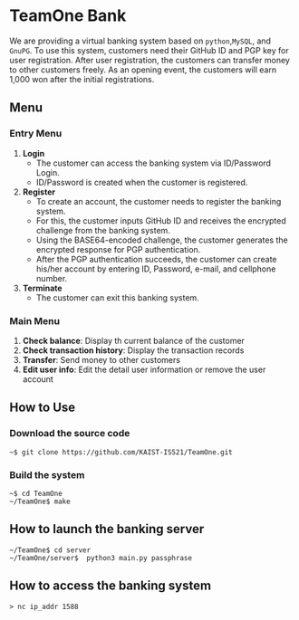 # TeamOne Bank
We are providing a virtual banking system based on `python`,`MySQL`, and `GnuPG`.
To use this system, customers need their GitHub ID and PGP key for user registration.
After user registration, the customers can transfer money to other customers freely.
As an opening event, the customers will earn 1,000 won after the initial registrations.

## Menu

### Entry Menu
1. **Login**
   * The customer can access the banking system via ID/Password Login.
   * ID/Password is created when the customer is registered.
2. **Register**
   * To create an account, the customer needs to register the banking system.
   * For this, the customer inputs GitHub ID and receives the encrypted challenge from the banking system.
   * Using the BASE64-encoded challenge, the customer generates the encrypted response for PGP authentication.
   * After the PGP authentication succeeds, the customer can create his/her account by entering ID, Password, e-mail, and cellphone number.
3. **Terminate**
   * The customer can exit this banking system.

### Main Menu
1. **Check balance**: Display th current balance of the customer
2. **Check transaction history**: Display the transaction records
3. **Transfer**: Send money to other customers
4. **Edit user info**: Edit the detail user information or remove the user account

## How to Use
### Download the source code
```
~$ git clone https://github.com/KAIST-IS521/TeamOne.git
```

### Build the system
```
~$ cd TeamOne
~/TeamOne$ make
```

## How to launch the banking server
```
~/TeamOne$ cd server
~/TeamOne/server$  python3 main.py passphrase
```

## How to access the banking system
```
> nc ip_addr 1588
``` 
